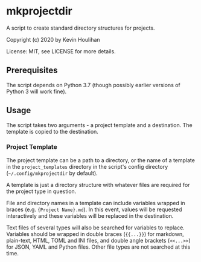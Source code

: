# mkprojectdir

A script to create standard directory structures for projects.

Copyright (c) 2020 by Kevin Houlihan

License: MIT, see LICENSE for more details.

## Prerequisites

The script depends on Python 3.7 (though possibly earlier versions of Python 3 will work fine).

## Usage

The script takes two arguments - a project template and a destination. The template is copied to the destination.

### Project Template

The project template can be a path to a directory, or the name of a template in the `project_templates` directory in the script's config directory (`~/.config/mkprojectdir` by default).

A template is just a directory structure with whatever files are required for the project type in question.

File and directory names in a template can include variables wrapped in braces (e.g. `{Project Name}.md`). In this event, values will be requested interactively and these variables will be replaced in the destination.

Text files of several types will also be searched for variables to replace. Variables should be wrapped in double braces (`{{...}}`) for markdown, plain-text, HTML, TOML and INI files, and double angle brackets (`<<...>>`) for JSON, YAML and Python files. Other file types are not searched at this time.
